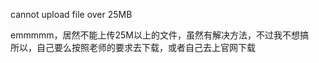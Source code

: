 cannot upload file over 25MB  


		
emmmmm，居然不能上传25M以上的文件，虽然有解决方法，不过我不想搞  
所以，自己要么按照老师的要求去下载，或者自己去上官网下载  

